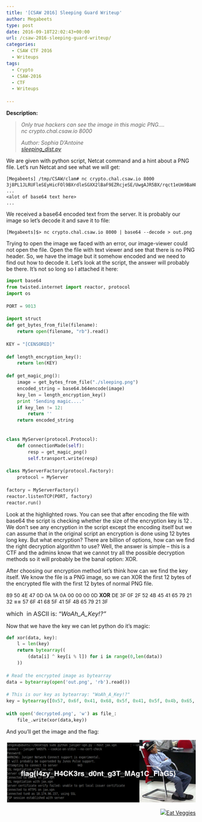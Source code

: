 ```yaml
---
title: '[CSAW 2016] Sleeping Guard Writeup'
author: Megabeets
type: post
date: 2016-09-18T22:02:43+00:00
url: /csaw-2016-sleeping-guard-writeup/
categories:
  - CSAW CTF 2016
  - Writeups
tags:
  - Crypto
  - CSAW-2016
  - CTF
  - Writeups

---
```

**Description:**

> _Only true hackers can see the image in this magic PNG&#8230;._  
>  _nc crypto.chal.csaw.io 8000_
> 
> _Author: Sophia D&#8217;Antoine_  
> _<a class="chal-file" href="https://ctf.csaw.io/stat./69a76e75bc0277cb8ead3782870dee13/sleeping_dist.py" target="_blank">sleeping_dist.py</a>_

We are given with python script, Netcat command and a hint about a PNG file. Let&#8217;s run Netcat and see what we will get:

```vim
[Megabeets] /tmp/CSAW/clam# nc crypto.chal.csaw.io 8000
3j8PL1JLRUFleSEyHicFOl9BXrdleSGXX2lBaF9EZRcjeSE/UwgAJR5BX/rqct1eUm9BaH8iFxkoeSFFcW9B6NtBX7FleSG/v29BHW9BX6EFeSEFz29Bfy/d5RpZeSE/Xh8JMSxBX1kReSEtI26fDkA5X0tkIEhrDxsZJRN7PCQIV0BbOA0kRicsL0tleSE/axd7EDIxMi4RGAFHOgMvG2U5YmkEHU5
...
<alot of base64 text here>
...
```


We received a base64 encoded text from the server. It is probably our image so let&#8217;s decode it and save it to file:

```vim
[Megabeets]$> nc crypto.chal.csaw.io 8000 | base64 --decode > out.png
```


Trying to open the image we faced with an error, our image-viewer could not open the file. Open the file with text viewer and see that there is no PNG header. So, we have the image but it somehow encoded and we need to find out how to decode it. Let&#8217;s look at the script, the answer will probably be there. It&#8217;s not so long so I attached it here:

```python
import base64
from twisted.internet import reactor, protocol
import os

PORT = 9013

import struct
def get_bytes_from_file(filename):  
    return open(filename, "rb").read()  
    
KEY = "[CENSORED]"

def length_encryption_key():
    return len(KEY)

def get_magic_png():
    image = get_bytes_from_file("./sleeping.png")
    encoded_string = base64.b64encode(image)
    key_len = length_encryption_key()
    print 'Sending magic....'
    if key_len != 12:
        return ''
    return encoded_string 
    

class MyServer(protocol.Protocol):
    def connectionMade(self):
        resp = get_magic_png()
        self.transport.write(resp)

class MyServerFactory(protocol.Factory):
    protocol = MyServer

factory = MyServerFactory()
reactor.listenTCP(PORT, factory)
reactor.run()
```


Look at the highlighted rows. You can see that after encoding the file with base64 the script is checking whether the size of the encryption key is 12 . We don&#8217;t see any encryption in the script except the encoding itself but we can assume that in the original script an encryption is done using 12 bytes long key. But what encryption? There are billion of options, how can we find the right decryption algorithm to use? Well, the answer is simple &#8211; this is a CTF and the admins know that we cannot try all the possible decryption methods so it will probably be the banal option: XOR.

After choosing our encryption method let&#8217;s think how can we find the key itself. We know the file is a PNG image, so we can XOR the first 12 bytes of the encrypted flle with the first 12 bytes of normal PNG file.

<span style="font-size: 10pt;">89 50 4E 47 0D 0A 1A 0A 00 00 00 0D</span> **XOR** <span style="font-size: 10pt;">DE 3F 0F 2F 52 4B 45 41 65 79 21 32</span> **==** <span style="font-size: 10pt;">57 6F 41 68 5F 41 5F 4B 65 79 21 3F  </span>

<span style="font-size: 12pt;">which  in ASCII is: &#8220;<em>WoAh_A_Key!?&#8221;</em></span>

Now that we have the key we can let python do it&#8217;s magic:

```python
def xor(data, key):
    l = len(key)
    return bytearray((
        (data[i] ^ key[i % l]) for i in range(0,len(data))
    ))

# Read the encrypted image as bytearray
data = bytearray(open('out.png', 'rb').read())

# This is our key as bytearray: "WoAh_A_Key!?"
key = bytearray([0x57, 0x6f, 0x41, 0x68, 0x5f, 0x41, 0x5f, 0x4b, 0x65, 0x79, 0x21, 0x3f])

with open('decrypted.png', 'w') as file_:
    file_.write(xor(data,key))

```


And you&#8217;ll get the image and the flag:

<img src="./sleping_guard.png" />  


<div class="nf-post-footer">
  <p style="text-align: right">
    <a href="https://www.megabeets.net/about.html#vegan"><img src="./megabeets_inline_logo.png" />Eat Veggies</a>
  </p>
</div>
